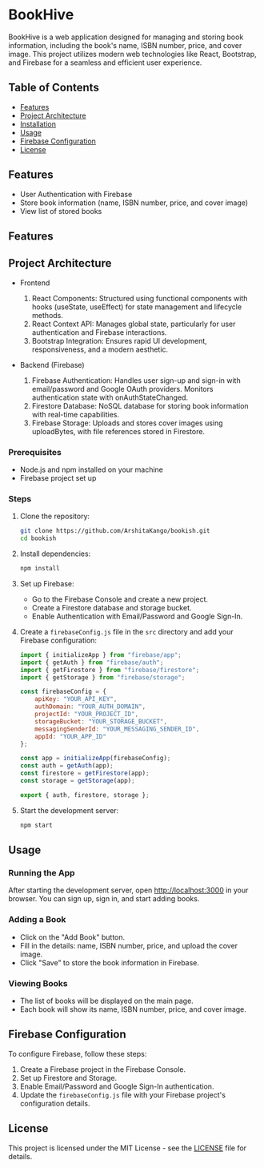 # BookHive

BookHive is a web application designed for managing and storing book information, including the book's name, ISBN number, price, and cover image. This project utilizes modern web technologies like React, Bootstrap, and Firebase for a seamless and efficient user experience.

## Table of Contents
- [Features](#features)
- [Project Architecture](#architecture)
- [Installation](#installation)
- [Usage](#usage)
- [Firebase Configuration](#firebase-configuration)
- [License](#license)

## Features
- User Authentication with Firebase
- Store book information (name, ISBN number, price, and cover image)
- View list of stored books

## Features

## Project Architecture
- Frontend
   1.  React Components: Structured using functional components with hooks (useState, useEffect) for state management and lifecycle methods.
   2.  React Context API: Manages global state, particularly for user authentication and Firebase interactions.
   3.  Bootstrap Integration: Ensures rapid UI development, responsiveness, and a modern aesthetic.

- Backend (Firebase)

    1. Firebase Authentication: Handles user sign-up and sign-in with email/password and Google OAuth providers. Monitors authentication state with onAuthStateChanged.
    2. Firestore Database: NoSQL database for storing book information with real-time capabilities.
    3. Firebase Storage: Uploads and stores cover images using uploadBytes, with file references stored in Firestore.

### Prerequisites
- Node.js and npm installed on your machine
- Firebase project set up

### Steps
1. Clone the repository:
    ```sh
    git clone https://github.com/ArshitaKango/bookish.git
    cd bookish
    ```

2. Install dependencies:
    ```sh
    npm install
    ```

3. Set up Firebase:
    - Go to the Firebase Console and create a new project.
    - Create a Firestore database and storage bucket.
    - Enable Authentication with Email/Password and Google Sign-In.

4. Create a `firebaseConfig.js` file in the `src` directory and add your Firebase configuration:
    ```js
    import { initializeApp } from "firebase/app";
    import { getAuth } from "firebase/auth";
    import { getFirestore } from "firebase/firestore";
    import { getStorage } from "firebase/storage";

    const firebaseConfig = {
        apiKey: "YOUR_API_KEY",
        authDomain: "YOUR_AUTH_DOMAIN",
        projectId: "YOUR_PROJECT_ID",
        storageBucket: "YOUR_STORAGE_BUCKET",
        messagingSenderId: "YOUR_MESSAGING_SENDER_ID",
        appId: "YOUR_APP_ID"
    };

    const app = initializeApp(firebaseConfig);
    const auth = getAuth(app);
    const firestore = getFirestore(app);
    const storage = getStorage(app);

    export { auth, firestore, storage };
    ```

5. Start the development server:
    ```sh
    npm start
    ```

## Usage

### Running the App
After starting the development server, open [http://localhost:3000](http://localhost:3000) in your browser. You can sign up, sign in, and start adding books.

### Adding a Book
- Click on the "Add Book" button.
- Fill in the details: name, ISBN number, price, and upload the cover image.
- Click "Save" to store the book information in Firebase.

### Viewing Books
- The list of books will be displayed on the main page.
- Each book will show its name, ISBN number, price, and cover image.

## Firebase Configuration

To configure Firebase, follow these steps:
1. Create a Firebase project in the Firebase Console.
2. Set up Firestore and Storage.
3. Enable Email/Password and Google Sign-In authentication.
4. Update the `firebaseConfig.js` file with your Firebase project's configuration details.



## License
This project is licensed under the MIT License - see the [LICENSE](LICENSE) file for details.

